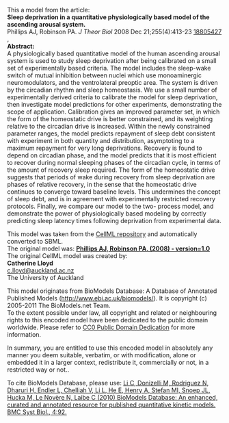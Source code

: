 

This a model from the article:  
**Sleep deprivation in a quantitative physiologically based model of the ascending arousal system.**   
Phillips AJ, Robinson PA. _J Theor Biol_ 2008 Dec 21;255(4):413-23
[18805427](http://www.ncbi.nlm.nih.gov/pubmed/18805427) ,  
**Abstract:**   
A physiologically based quantitative model of the human ascending arousal
system is used to study sleep deprivation after being calibrated on a small
set of experimentally based criteria. The model includes the sleep-wake switch
of mutual inhibition between nuclei which use monoaminergic neuromodulators,
and the ventrolateral preoptic area. The system is driven by the circadian
rhythm and sleep homeostasis. We use a small number of experimentally derived
criteria to calibrate the model for sleep deprivation, then investigate model
predictions for other experiments, demonstrating the scope of application.
Calibration gives an improved parameter set, in which the form of the
homeostatic drive is better constrained, and its weighting relative to the
circadian drive is increased. Within the newly constrained parameter ranges,
the model predicts repayment of sleep debt consistent with experiment in both
quantity and distribution, asymptoting to a maximum repayment for very long
deprivations. Recovery is found to depend on circadian phase, and the model
predicts that it is most efficient to recover during normal sleeping phases of
the circadian cycle, in terms of the amount of recovery sleep required. The
form of the homeostatic drive suggests that periods of wake during recovery
from sleep deprivation are phases of relative recovery, in the sense that the
homeostatic drive continues to converge toward baseline levels. This
undermines the concept of sleep debt, and is in agreement with experimentally
restricted recovery protocols. Finally, we compare our model to the two-
process model, and demonstrate the power of physiologically based modeling by
correctly predicting sleep latency times following deprivation from
experimental data.

This model was taken from the [CellML
repository](http://www.cellml.org/models) and automatically converted to SBML.  
The original model was: [ **Phillips AJ, Robinson PA. (2008) - version=1.0**
](http://models.cellml.org/exposure/f63101a18254a2e75986ecf14bb8e2c6)  
The original CellML model was created by:  
**Catherine Lloyd**   
c.lloyd@auckland.ac.nz  
The University of Auckland  

This model originates from BioModels Database: A Database of Annotated
Published Models (http://www.ebi.ac.uk/biomodels/). It is copyright (c)
2005-2011 The BioModels.net Team.  
To the extent possible under law, all copyright and related or neighbouring
rights to this encoded model have been dedicated to the public domain
worldwide. Please refer to [CC0 Public Domain
Dedication](http://creativecommons.org/publicdomain/zero/1.0/) for more
information.

In summary, you are entitled to use this encoded model in absolutely any
manner you deem suitable, verbatim, or with modification, alone or embedded it
in a larger context, redistribute it, commercially or not, in a restricted way
or not..  
  
To cite BioModels Database, please use: [Li C, Donizelli M, Rodriguez N,
Dharuri H, Endler L, Chelliah V, Li L, He E, Henry A, Stefan MI, Snoep JL,
Hucka M, Le Novère N, Laibe C (2010) BioModels Database: An enhanced, curated
and annotated resource for published quantitative kinetic models. BMC Syst
Biol., 4:92.](http://www.ncbi.nlm.nih.gov/pubmed/20587024)


